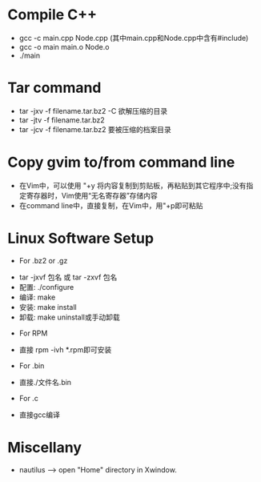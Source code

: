 # Compile C++
 + gcc -c main.cpp Node.cpp (其中main.cpp和Node.cpp中含有#include)
 + gcc -o main main.o Node.o
 + ./main

# Tar command
 + tar -jxv -f filename.tar.bz2 -C 欲解压缩的目录
 + tar -jtv -f filename.tar.bz2
 + tar -jcv -f filename.tar.bz2 要被压缩的档案目录
 
# Copy gvim to/from command line
 + 在Vim中，可以使用 "+y 将内容复制到剪贴板，再粘贴到其它程序中;没有指定寄存器时，Vim使用“无名寄存器”存储内容
 + 在command line中，直接复制，在Vim中，用"+p即可粘贴
 
# Linux Software Setup
 + For .bz2 or .gz 
  * tar -jxvf 包名 或 tar -zxvf 包名
  * 配置:  ./configure
  * 编译:  make
  * 安装: make install
  * 卸载:  make uninstall或手动卸载
 + For RPM
  * 直接 rpm -ivh *.rpm即可安装
 + For .bin
  * 直接./文件名.bin
 + For .c 
  * 直接gcc编译

# Miscellany
 + nautilus --> open "Home" directory in Xwindow.
 

  

